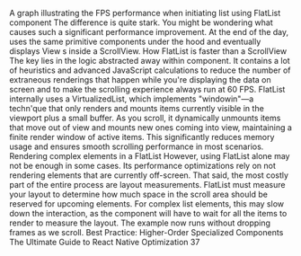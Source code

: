 A graph illustrating the FPS performance when initiating list using FlatList component
The difference is quite stark. You might be wondering what causes such a significant performance 
improvement. At the end of the day, <FlatList /> uses the same primitive components under 
the hood and eventually displays View s inside a ScrollView.
How FlatList is faster than a ScrollView
The key lies in the logic abstracted away within <FlatList /> component. It contains a lot of 
heuristics and advanced JavaScript calculations to reduce the number of extraneous renderings 
that happen while you're displaying the data on screen and to make the scrolling experience 
always run at 60 FPS.
FlatList internally uses a VirtualizedList, which implements "windowin"—a techn'que 
that only renders and mounts items currently visible in the viewport plus a small buffer. 
As you scroll, it dynamically unmounts items that move out of view and mounts new ones 
coming into view, maintaining a finite render window of active items. This significantly 
reduces memory usage and ensures smooth scrolling performance in most scenarios.
Rendering complex elements in a FlatList
However, using FlatList alone may not be enough in some cases. Its performance 
optimizations rely on not rendering elements that are currently off-screen. 
That said, the most costly part of the entire process are layout measurements. 
FlatList must 
measure your layout to determine how much space in the scroll area should be reserved for 
upcoming elements. For complex list elements, this may slow down the interaction, as the 
component will have to wait for all the items to render to measure the layout.
The example now runs without dropping frames as we scroll. 
Best Practice: Higher-Order Specialized Components
The Ultimate Guide to React Native Optimization
37